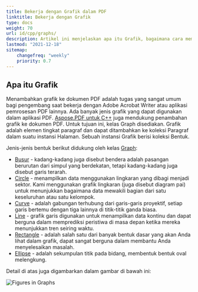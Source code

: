 ```yaml
---
title: Bekerja dengan Grafik dalam PDF
linktitle: Bekerja dengan Grafik
type: docs
weight: 70
url: id/cpp/graphs/
description: Artikel ini menjelaskan apa itu Grafik, bagaimana cara membuat objek persegi panjang yang terisi, bagaimana cara menambahkan teks di dalam objek grafik, bagaimana cara menambahkan objek garis ke PDF, dan lain-lain.
lastmod: "2021-12-18"
sitemap:
    changefreq: "weekly"
    priority: 0.7
---
```


## Apa itu Grafik

Menambahkan grafik ke dokumen PDF adalah tugas yang sangat umum bagi pengembang saat bekerja dengan Adobe Acrobat Writer atau aplikasi pemrosesan PDF lainnya. Ada banyak jenis grafik yang dapat digunakan dalam aplikasi PDF.
[Aspose.PDF untuk C++](/pdf/cpp/) juga mendukung penambahan grafik ke dokumen PDF. Untuk tujuan ini, kelas Graph disediakan. Grafik adalah elemen tingkat paragraf dan dapat ditambahkan ke koleksi Paragraf dalam suatu instansi Halaman. Sebuah instansi Grafik berisi koleksi Bentuk.

Jenis-jenis bentuk berikut didukung oleh kelas [Graph](https://reference.aspose.com/pdf/cpp/class/aspose.pdf.drawing.graph):

- [Busur](/pdf/cpp/add-arc/) - kadang-kadang juga disebut bendera adalah pasangan berurutan dari simpul yang berdekatan, tetapi kadang-kadang juga disebut garis terarah.
- [Circle](/pdf/cpp/add-circle/) - menampilkan data menggunakan lingkaran yang dibagi menjadi sektor. Kami menggunakan grafik lingkaran (juga disebut diagram pai) untuk menunjukkan bagaimana data mewakili bagian dari satu keseluruhan atau satu kelompok.  
- [Curve](/pdf/cpp/add-curve/) - adalah gabungan terhubung dari garis-garis proyektif, setiap garis bertemu dengan tiga lainnya di titik-titik ganda biasa.  
- [Line](/pdf/cpp/add-line) - grafik garis digunakan untuk menampilkan data kontinu dan dapat berguna dalam memprediksi peristiwa di masa depan ketika mereka menunjukkan tren seiring waktu.  
- [Rectangle](/pdf/cpp/add-rectangle/) - adalah salah satu dari banyak bentuk dasar yang akan Anda lihat dalam grafik, dapat sangat berguna dalam membantu Anda menyelesaikan masalah.  
- [Ellipse](/pdf/cpp/add-ellipse/) - adalah sekumpulan titik pada bidang, membentuk bentuk oval melengkung.  

Detail di atas juga digambarkan dalam gambar di bawah ini:

![Figures in Graphs](graph.png)